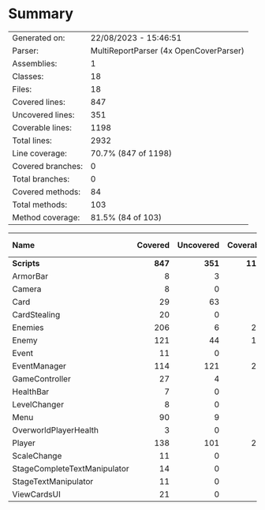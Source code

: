 ﻿# Summary
|||
|:---|:---|
| Generated on: | 22/08/2023 - 15:46:51 |
| Parser: | MultiReportParser (4x OpenCoverParser) |
| Assemblies: | 1 |
| Classes: | 18 |
| Files: | 18 |
| Covered lines: | 847 |
| Uncovered lines: | 351 |
| Coverable lines: | 1198 |
| Total lines: | 2932 |
| Line coverage: | 70.7% (847 of 1198) |
| Covered branches: | 0 |
| Total branches: | 0 |
| Covered methods: | 84 |
| Total methods: | 103 |
| Method coverage: | 81.5% (84 of 103) |

|**Name**|**Covered**|**Uncovered**|**Coverable**|**Total**|**Line coverage**|**Covered**|**Total**|**Branch coverage**|**Covered**|**Total**|**Method coverage**|
|:---|---:|---:|---:|---:|---:|---:|---:|---:|---:|---:|---:|
|**Scripts**|**847**|**351**|**1198**|**2932**|**70.7%**|**0**|**0**|****|**84**|**103**|**81.5%**|
|ArmorBar|8|3|11|60|72.7%|0|0||2|2|100%|
|Camera|8|0|8|45|100%|0|0||2|2|100%|
|Card|29|63|92|397|31.5%|0|0||4|11|36.3%|
|CardStealing|20|0|20|69|100%|0|0||3|3|100%|
|Enemies|206|6|212|358|97.1%|0|0||4|4|100%|
|Enemy|121|44|165|385|73.3%|0|0||7|9|77.7%|
|Event|11|0|11|45|100%|0|0||9|9|100%|
|EventManager|114|121|235|422|48.5%|0|0||6|8|75%|
|GameController|27|4|31|128|87%|0|0||2|3|66.6%|
|HealthBar|7|0|7|55|100%|0|0||2|2|100%|
|LevelChanger|8|0|8|34|100%|0|0||1|1|100%|
|Menu|90|9|99|153|90.9%|0|0||25|27|92.5%|
|OverworldPlayerHealth|3|0|3|25|100%|0|0||1|1|100%|
|Player|138|101|239|540|57.7%|0|0||9|14|64.2%|
|ScaleChange|11|0|11|56|100%|0|0||2|2|100%|
|StageCompleteTextManipulator|14|0|14|47|100%|0|0||1|1|100%|
|StageTextManipulator|11|0|11|45|100%|0|0||1|1|100%|
|ViewCardsUI|21|0|21|68|100%|0|0||3|3|100%|
